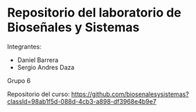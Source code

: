 # Repositorio del laboratorio de Bioseñales y Sistemas

Integrantes:
- Daniel Barrera
- Sergio Andres Daza


Grupo 6

Repositorio del curso: https://github.com/biosenalesysistemas?classId=98ab1f5d-088d-4cb3-a898-df3968e4b9e7
